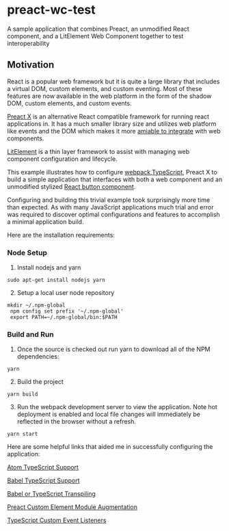# preact-wc-test
A sample application that combines Preact, an unmodified React component, and a LitElement Web Component together to test interoperability

## Motivation

React is a popular web framework but it is quite a large library that includes a virtual DOM, custom elements, and custom eventing. Most of these features are now available in the web platform in the form of the shadow DOM, custom elements, and custom events.

[Preact X](https://preactjs.com/) is an alternative React compatible framework for running react applications in. It has a much smaller library size and utilizes web platform like events and the DOM which makes it more [amiable to integrate](https://custom-elements-everywhere.com/) with web components.

[LitElement](https://lit-element.polymer-project.org/) is a thin layer framework to assist with managing web component configuration and lifecycle.

This example illustrates how to configure [webpack](https://webpack.js.org/),[TypeScript](https://www.typescriptlang.org/), Preact X to build a simple application that interfaces with both a web component and an unmodified stylized [React button component](https://github.com/Workday/canvas-kit/tree/master/modules/button/react).


Configuring and building this trivial example took surprisingly more time than expected. As with many JavaScript applications much trial and error was required to discover optimal configurations and features to accomplish a minimal application build.

Here are the installation requirements:

### Node Setup

1. Install nodejs and yarn

`sudo apt-get install nodejs yarn`

2. Setup a local user node repository

```
mkdir ~/.npm-global
 npm config set prefix '~/.npm-global'
 export PATH=~/.npm-global/bin:$PATH
```

### Build and Run
1. Once the source is checked out run yarn to download all of the NPM dependencies:

`yarn`

2. Build the project

`yarn build`

3. Run the webpack development server to view the application. Note hot deployment is enabled and local file changes will immediately be reflected in the browser without a refresh.

`yarn start`


Here are some helpful links that aided me in successfully configuring the application:


[Atom TypeScript Support](https://github.com/microsoft/typescript-lit-html-plugin/blob/master/README.md#with-atom)

[Babel TypeScript Support](https://devblogs.microsoft.com/typescript/typescript-and-babel-7)

[Babel or TypeScript Transpiling](https://blog.logrocket.com/choosing-between-babel-and-typescript-4ed1ad563e41/)  

[Preact Custom Element Module Augmentation](https://github.com/preactjs/preact/issues/1180#issuecomment-530038389)

[TypeScript Custom Event Listeners](https://github.com/Microsoft/TypeScript/issues/28357)
